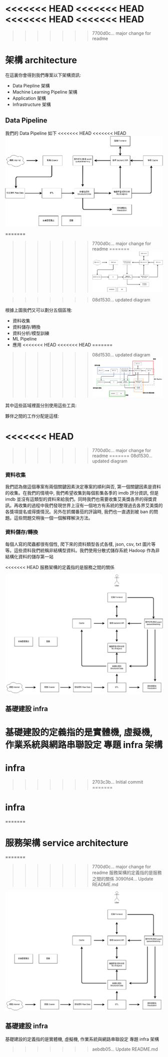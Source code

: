 <<<<<<< HEAD
<<<<<<< HEAD
<<<<<<< HEAD
<<<<<<< HEAD
=======
>>>>>>> 7700d0c... major change for readme
# 架構 architecture
在這裏你會得到我們專案以下架構資訊:
*  Data Piepline 架構
*  Machine Learning  Pipeline 架構
*  Application 架構
*  Infrastructure 架構


## Data Pipeline
我們的 Data Pipeline 如下
<<<<<<< HEAD
<<<<<<< HEAD
![image](./service_arch2.png)

=======
>>>>>>> 7700d0c... major change for readme
=======
![image](./service_arch2.png)

>>>>>>> 08d1530... updated diagram

根據上圖我們又可以劃分五個區塊:
* 資料收集
* 資料儲存/轉換
* 資料分析/模型訓練
* ML Pipeline
* 應用
<<<<<<< HEAD
<<<<<<< HEAD
=======
>>>>>>> 08d1530... updated diagram
![image](./service_arch.png)

其中這些區域裡面分別使用這些工具:


夥伴之間的工作分配是這樣:

<<<<<<< HEAD
=======
>>>>>>> 7700d0c... major change for readme
=======
>>>>>>> 08d1530... updated diagram

### 資料收集
我們認為做這個專案有兩個關鍵因素決定專案的順利與否, 第一個關鍵因素是資料的收集。在我們的情境中, 我們希望收集到每個影集各季的 imdb 評分資訊, 但是 imdb 並沒有這類型的資料來給我們。同時我們也需要收集艾美獎各界的得獎資訊。再收集的過程中我們發現世界上沒有一個地方有系統的整理過去各界艾美獎的各獎項提名或得獎情況。另外在抓爛番茄的評論時, 我們也一直遇到被 ban 的問題。這些問題交稍後一個一個解釋解決方法。

### 資料儲存/轉換
每個人寫的爬蟲都很有個性, 爬下來的資料類型各式各樣, json, csv, txt 圖片等等。這些資料我們統稱非結構型資料。我們使用分散式儲存系統 Hadoop 作為非結構化資料的儲存第一站








<<<<<<< HEAD
服務架構的定義指的是服務之間的關係

![image](./service_archv2.png)


## 基礎建設 infra 
基礎建設的定義指的是實體機, 虛擬機, 作業系統與網路串聯設定
專題 infra 架構
=======
# infra
>>>>>>> 2703c3b... Initial commit
=======
# infra
=======
# 服務架構 service architecture
=======
>>>>>>> 7700d0c... major change for readme
服務架構的定義指的是服務之間的關係
>>>>>>> 3090fd4... Update README.md

![image](./service_archv2.png)


## 基礎建設 infra 
基礎建設的定義指的是實體機, 虛擬機, 作業系統與網路串聯設定
專題 infra 架構
>>>>>>> aebdb05... Update README.md
